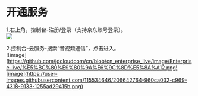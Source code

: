 # 开通服务

1.右上角，控制台-注册/登录（支持京东账号登录）。  
![](https://github.com/jdcloudcom/cn/blob/cn-Real-Time-Communication/image/Real-Time-Communicat/%E5%BA%94%E7%94%A8%E7%AE%A1%E7%90%86-%E9%85%8D%E7%BD%AE-3.png)


2.控制台-云服务-搜索“音视频通信”，点击进入。    
![image](https://github.com/jdcloudcom/cn/blob/cn_enterprise_live/image/Enterprise-live/%E5%BC%80%E9%80%9A%E6%9C%8D%E5%8A%A12.png![image](https://user-images.githubusercontent.com/115534646/206642764-960ca032-c969-4318-9133-1255ad29415b.png)

